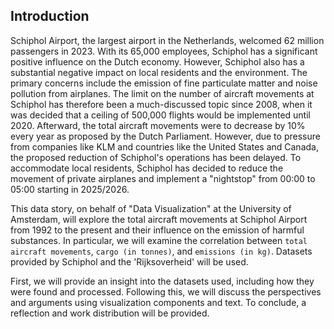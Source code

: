 ## Introduction

Schiphol Airport, the largest airport in the Netherlands, welcomed 62 million passengers in 2023. With its 65,000 employees, Schiphol has a significant positive influence on the Dutch economy. However, Schiphol also has a substantial negative impact on local residents and the environment. The primary concerns include the emission of fine particulate matter and noise pollution from airplanes. The limit on the number of aircraft movements at Schiphol has therefore been a much-discussed topic since 2008, when it was decided that a ceiling of 500,000 flights would be implemented until 2020. Afterward, the total aircraft movements were to decrease by 10% every year as proposed by the Dutch Parliament. However, due to pressure from companies like KLM and countries like the United States and Canada, the proposed reduction of Schiphol's operations has been delayed. To accommodate local residents, Schiphol has decided to reduce the movement of private airplanes and implement a "nightstop" from 00:00 to 05:00 starting in 2025/2026.

This data story, on behalf of "Data Visualization" at the University of Amsterdam, will explore the total aircraft movements at Schiphol Airport from 1992 to the present and their influence on the emission of harmful substances. In particular, we will examine the correlation between `total aircraft movements`, `cargo (in tonnes)`, and `emissions (in kg)`. Datasets provided by Schiphol and the 'Rijksoverheid' will be used.

First, we will provide an insight into the datasets used, including how they were found and processed. Following this, we will discuss the perspectives and arguments using visualization components and text. To conclude, a reflection and work distribution will be provided. 
